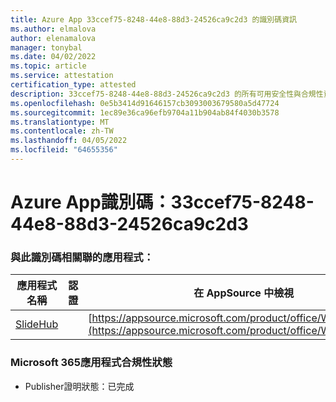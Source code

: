 ```yaml
---
title: Azure App 33ccef75-8248-44e8-88d3-24526ca9c2d3 的識別碼資訊
ms.author: elmalova
author: elenamalova
manager: tonybal
ms.date: 04/02/2022
ms.topic: article
ms.service: attestation
certification_type: attested
description: 33ccef75-8248-44e8-88d3-24526ca9c2d3 的所有可用安全性與合規性資訊。
ms.openlocfilehash: 0e5b3414d91646157cb3093003679580a5d47724
ms.sourcegitcommit: 1ec89e36ca96efb9704a11b904ab84f4030b3578
ms.translationtype: MT
ms.contentlocale: zh-TW
ms.lasthandoff: 04/05/2022
ms.locfileid: "64655356"
---
```

# <a name="azure-app-id-33ccef75-8248-44e8-88d3-24526ca9c2d3"></a>Azure App識別碼：33ccef75-8248-44e8-88d3-24526ca9c2d3


### <a name="apps-associated-with-this-id"></a>與此識別碼相關聯的應用程式：
| **應用程式名稱** | **認證** | **在 AppSource 中檢視** |
|--------------|---------------|-----------------------|
| [SlideHub](../forward/WA200001625.md) |  | [https://appsource.microsoft.com/product/office/WA200001625](https://appsource.microsoft.com/product/office/WA200001625) |

### <a name="microsoft-365-app-compliance-status"></a>Microsoft 365應用程式合規性狀態
- Publisher證明狀態：已完成
